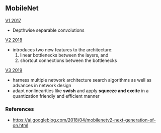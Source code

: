 ## MobileNet

[V1 2017](https://arxiv.org/abs/1704.04861)
  - Depthwise separable convolutions
  
[V2 2018](https://arxiv.org/abs/1801.04381)
  - introduces two new features to the architecture: 
    1) linear bottlenecks between the layers, and 
    2) shortcut connections between the bottlenecks
    
[V3 2019](https://openaccess.thecvf.com/content_ICCV_2019/papers/Howard_Searching_for_MobileNetV3_ICCV_2019_paper.pdf)
  - harness multiple network architecture search algorithms as well as advances in network design
  - adapt nonlinearities like **swish** and apply **squeeze and excite** in a quantization friendly and efficient manner

### References
  - https://ai.googleblog.com/2018/04/mobilenetv2-next-generation-of-on.html
